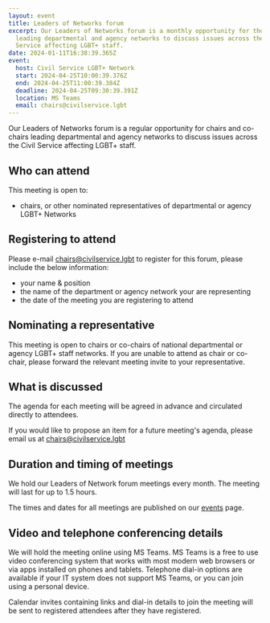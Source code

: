 ```yaml
---
layout: event
title: Leaders of Networks forum
excerpt: Our Leaders of Networks forum is a monthly opportunity for those
  leading departmental and agency networks to discuss issues across the Civil
  Service affecting LGBT+ staff.
date: 2024-01-11T16:38:39.365Z
event:
  host: Civil Service LGBT+ Network
  start: 2024-04-25T10:00:39.376Z
  end: 2024-04-25T11:00:39.384Z
  deadline: 2024-04-25T09:30:39.391Z
  location: MS Teams
  email: chairs@civilservice.lgbt
---
```

Our Leaders of Networks forum is a regular opportunity for chairs and co-chairs leading departmental and agency networks to discuss issues across the Civil Service affecting LGBT+ staff.

## Who can attend

This meeting is open to:

* chairs, or other nominated representatives of departmental or agency LGBT+ Networks

## Registering to attend

Please e-mail [chairs@civilservice.lgbt](mailto:chairs@civilservice.lgbt) to register for this forum, please include the below information:

* your name & position
* the name of the department or agency network your are representing
* the date of the meeting you are registering to attend

## Nominating a representative

This meeting is open to chairs or co-chairs of national departmental or agency LGBT+ staff networks. If you are unable to attend as chair or co-chair, please forward the relevant meeting invite to your representative. 

## What is discussed

The agenda for each meeting will be agreed in advance and circulated directly to attendees.

If you would like to propose an item for a future meeting's agenda, please email us at [chairs@civilservice.lgbt](mailto:chairs@civilservice.lgbt)

## Duration and timing of meetings

We hold our Leaders of Network forum meetings every month. The meeting will last for up to 1.5 hours.

The times and dates for all meetings are published on our [events](/events) page.

## Video and telephone conferencing details

We will hold the meeting online using MS Teams. MS Teams is a free to use video conferencing system that works with most modern web browsers or via apps installed on phones and tablets. Telephone dial-in options are available if your IT system does not support MS Teams, or you can join using a personal device.

Calendar invites containing links and dial-in details to join the meeting will be sent to registered attendees after they have registered.